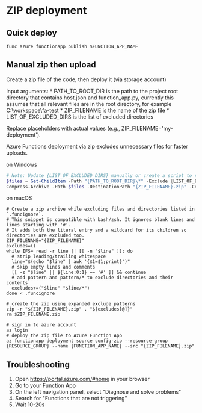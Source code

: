 # ZIP deployment

## Quick deploy
```shell
func azure functionapp publish $FUNCTION_APP_NAME
```

## Manual zip then upload

Create a zip file of the code, then deploy it (via storage account)

Input arguments:
    * PATH_TO_ROOT_DIR is the path to the project root directory that contains host.json and function_app.py, currently this assumes that all relevant files are in the root directory, for example C:\workspace\fa-test
    * ZIP_FILENAME is the name of the zip file
    * LIST_OF_EXCLUDED_DIRS is the list of excluded directories

Replace placeholders with actual values (e.g., ZIP_FILENAME='my-deployment').

Azure Functions deployment via zip excludes unnecessary files for faster uploads.

on Windows

```powershell
# Note: Update {LIST_OF_EXCLUDED_DIRS} manually or create a script to read .funcignore."
$files = Get-ChildItem -Path "{PATH_TO_ROOT_DIR}\*" -Exclude {LIST_OF_EXCLUDED_DIRS}
Compress-Archive -Path $files -DestinationPath "{ZIP_FILENAME}.zip" -CompressionLevel "Optimal"
```

on macOS

```shell
# Create a zip archive while excluding files and directories listed in `.funcignore`.
# This snippet is compatible with bash/zsh. It ignores blank lines and lines starting with '#'.
# It adds both the literal entry and a wildcard for its children so directories are excluded too.
ZIP_FILENAME="{ZIP_FILENAME}"
excludes=()
while IFS= read -r line || [[ -n "$line" ]]; do
  # strip leading/trailing whitespace
  line="$(echo "$line" | awk '{$1=$1;print}')"
  # skip empty lines and comments
  [[ -z "$line" || ${line:0:1} == '#' ]] && continue
  # add pattern and pattern/* to exclude directories and their contents
  excludes+=("$line" "$line/*")
done < .funcignore

# create the zip using expanded exclude patterns
zip -r "${ZIP_FILENAME}.zip" . "${excludes[@]}"
rm $ZIP_FILENAME.zip
```

```shell
# sign in to azure account
az login
# deploy the zip file to Azure Function App
az functionapp deployment source config-zip --resource-group {RESOURCE_GROUP} --name {FUNCTION_APP_NAME} --src "{ZIP_FILENAME}.zip"
```

## Troubleshooting

1. Open https://portal.azure.com/#home in your browser
2. Go to your Function App
3. On the left navigation panel, select "Diagnose and solve problems"
4. Search for "Functions that are not triggering"
5. Wait 10-20s
